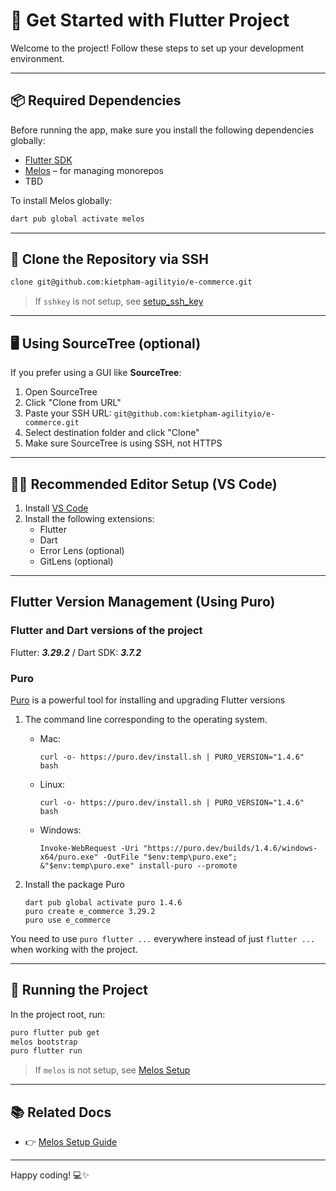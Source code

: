# 🚀 Get Started with Flutter Project

Welcome to the project! Follow these steps to set up your development environment.

---

## 📦 Required Dependencies

Before running the app, make sure you install the following dependencies globally:

- [Flutter SDK](https://docs.flutter.dev/)
- [Melos](https://melos.invertase.dev/) – for managing monorepos
- TBD

To install Melos globally:

```bash
dart pub global activate melos
```

---

## 🔑 Clone the Repository via SSH

```bash
clone git@github.com:kietpham-agilityio/e-commerce.git
```

> If `sshkey` is not setup, see [setup_ssh_key](setup_ssh_key.md)

---

## 🖥️ Using SourceTree (optional)

If you prefer using a GUI like **SourceTree**:

1. Open SourceTree
2. Click "Clone from URL"
3. Paste your SSH URL: `git@github.com:kietpham-agilityio/e-commerce.git`
4. Select destination folder and click "Clone"
5. Make sure SourceTree is using SSH, not HTTPS

---

## 🧑‍💻 Recommended Editor Setup (VS Code)

1. Install [VS Code](https://code.visualstudio.com/)
2. Install the following extensions:
   - Flutter
   - Dart
   - Error Lens (optional)
   - GitLens (optional)

---

## Flutter Version Management (Using Puro)

### Flutter and Dart versions of the project

Flutter: **_3.29.2_** / Dart SDK: **_3.7.2_**

### Puro

[Puro](https://puro.dev/) is a powerful tool for installing and upgrading Flutter versions

1. The command line corresponding to the operating system.

   - Mac:
     ```
     curl -o- https://puro.dev/install.sh | PURO_VERSION="1.4.6" bash
     ```
   - Linux:
     ```
     curl -o- https://puro.dev/install.sh | PURO_VERSION="1.4.6" bash
     ```
   - Windows:
     ```
     Invoke-WebRequest -Uri "https://puro.dev/builds/1.4.6/windows-x64/puro.exe" -OutFile "$env:temp\puro.exe"; &"$env:temp\puro.exe" install-puro --promote
     ```

2. Install the package Puro
   ```
   dart pub global activate puro 1.4.6
   puro create e_commerce 3.29.2
   puro use e_commerce
   ```

You need to use `puro flutter ...` everywhere instead of just `flutter ...` when working with the project.

---

## 🧪 Running the Project

In the project root, run:

```bash
puro flutter pub get
melos bootstrap
puro flutter run
```

> If `melos` is not setup, see [Melos Setup](melos_guide.md)

---

## 📚 Related Docs

- 👉 [Melos Setup Guide](melos_guide.md)

---

Happy coding! 💻✨